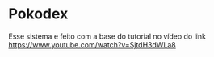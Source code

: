 # Pokodex
Esse sistema e feito com a base do tutorial no vídeo do link https://www.youtube.com/watch?v=SjtdH3dWLa8
